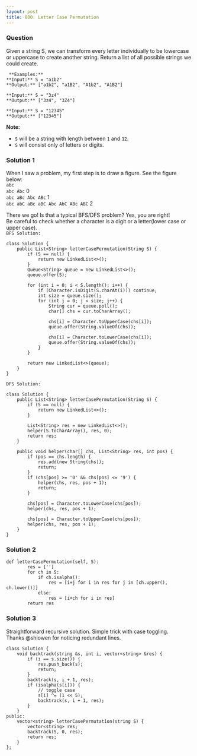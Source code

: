 ```yaml
---
layout: post
title: 800. Letter Case Permutation
---
```

### Question
Given a string S, we can transform every letter individually to be lowercase
or uppercase to create another string.  Return a list of all possible strings
we could create.

    
    
     **Examples:**
    **Input:** S = "a1b2"
    **Output:** ["a1b2", "a1B2", "A1b2", "A1B2"]
    
    **Input:** S = "3z4"
    **Output:** ["3z4", "3Z4"]
    
    **Input:** S = "12345"
    **Output:** ["12345"]
    

**Note:**

  * `S` will be a string with length between `1` and `12`.
  * `S` will consist only of letters or digits.

### Solution 1
When I saw a problem, my first step is to draw a figure. See the figure below:  
`abc`  
`abc Abc` 0  
`abc aBc Abc ABc` 1  
`abc abC aBc aBC Abc AbC ABc ABC` 2

There we go! Is that a typical BFS/DFS problem? Yes, you are right!  
Be careful to check whether a character is a digit or a letter(lower case or
upper case).  
`BFS Solution:`

    
    
    class Solution {
        public List<String> letterCasePermutation(String S) {
            if (S == null) {
                return new LinkedList<>();
            }
            Queue<String> queue = new LinkedList<>();
            queue.offer(S);
            
            for (int i = 0; i < S.length(); i++) {
                if (Character.isDigit(S.charAt(i))) continue;            
                int size = queue.size();
                for (int j = 0; j < size; j++) {
                    String cur = queue.poll();
                    char[] chs = cur.toCharArray();
                    
                    chs[i] = Character.toUpperCase(chs[i]);
                    queue.offer(String.valueOf(chs));
                    
                    chs[i] = Character.toLowerCase(chs[i]);
                    queue.offer(String.valueOf(chs));
                }
            }
            
            return new LinkedList<>(queue);
        }
    }
    

`DFS Solution:`

    
    
    class Solution {
        public List<String> letterCasePermutation(String S) {
            if (S == null) {
                return new LinkedList<>();
            }
            
            List<String> res = new LinkedList<>();
            helper(S.toCharArray(), res, 0);
            return res;
        }
        
        public void helper(char[] chs, List<String> res, int pos) {
            if (pos == chs.length) {
                res.add(new String(chs));
                return;
            }
            if (chs[pos] >= '0' && chs[pos] <= '9') {
                helper(chs, res, pos + 1);
                return;
            }
            
            chs[pos] = Character.toLowerCase(chs[pos]);
            helper(chs, res, pos + 1);
            
            chs[pos] = Character.toUpperCase(chs[pos]);
            helper(chs, res, pos + 1);
        }
    }
    


### Solution 2
    
    
    def letterCasePermutation(self, S):
            res = ['']
            for ch in S:
                if ch.isalpha():
                    res = [i+j for i in res for j in [ch.upper(), ch.lower()]]
                else:
                    res = [i+ch for i in res]
            return res
    


### Solution 3
Straightforward recursive solution. Simple trick with case toggling.  
Thanks @shiowen for noticing redundant lines.

    
    
    class Solution {
        void backtrack(string &s, int i, vector<string> &res) {
            if (i == s.size()) {
                res.push_back(s);
                return;
            }
            backtrack(s, i + 1, res);
            if (isalpha(s[i])) {
                // toggle case
                s[i] ^= (1 << 5);
                backtrack(s, i + 1, res);
            }
        }
    public:
        vector<string> letterCasePermutation(string S) {
            vector<string> res;
            backtrack(S, 0, res);
            return res;
        }
    };
    



